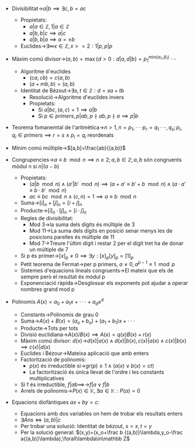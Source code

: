 - Divisibilitat→$a|b\implies\exists c,b=ac$
    - Propietats:
        - $a|a\in\mathbb Z ,1|a\in\mathbb Z$
        - $a|b,b|c\implies a|c$
        - $a|b,b|a\implies a=\pm b$
    - Euclides→$\exists\infty x\in\mathbb Z,x>=2:1|p,p|p$
- Màxim comú divisor→$(a,b)=\max\{d>0:d|a,d|b\}=p_1^{min(\alpha_1 ,\beta_1)}···$
    - Algoritme d'euclides
        - $(ca,cb)=c(a,b)$
        - $(a+mb,b)=(a,b)$
    - Identitat de Bézout→$\exists s,t\in\mathbb Z:d=sa+tb$
        - Resolució→Algoritme d'euclides invers
        - Propietats:
            - Si $a|bc,(a,c)=1\implies a|b$
            - Si $p\in primers,p|ab,p\nmid ab,p\nmid a\implies p|b$
- Teorema fomanemtal de l'aritmètica→$n>1,n=p_1,···p_r=q_1···,q_s;p_i,q_i \in primers\implies r=s \land p_i=q_i$ reordenats
- Mínim comú múltiple→$[a,b]=\frac{ab}{(a,b)}$
- Congrupencies→$a \equiv b \mod n \implies n\ge2;a,b\in \mathbb Z;a,b$ són congruents mòdul n si $n|(a-b)$
    - Propietats:
        - $(a|b \mod n)\land (a'|b' \mod n)\implies(a+a' \equiv b' +b \mod n)\land(a·a'\equiv b·b' \mod n)$
        - $ac\equiv bc \mod n\land (c,n)=1\implies a \equiv b \mod n$
    - Suma→$[i]_n+[j]_n=[i+j]_n$
    - Producte→$[i]_n·[j]_n=[i·j]_n$
    - Regles de divisibilitat:
        - Mod 3→la suma dels dígits és múltiple de 3
        - Mod 11→La suma dels dígits en posició senar menys les de posicions parelles és múltiple de 11
        - Mod 7→Treure l'últim dígit i restar 2 per el dígit tret ha de donar un múltiple de 7
    - Si p és primer→$[x]_p \ne 0\implies\exists y:[x]_p[y]_p=[1]_p$
    - Petit teorema de Fermat→per p primers, $a\ne 0,a^{p-1}\equiv 1\mod p$
    - Sistemes d'equacions lineals congruents→El mateix que els de sempre però el resultat és mòdul p
    - Exponenciació ràpida→Desglossar els exponents pot ajudar a operar nombres grand mod p

- Polinomis $A(x)=a_0+a_1x+···+a_dx^d$
    - Constants→Polinomis de grau 0
    - Suma→$A(x)+B(x)=(a_o+b_o)+(a_1+b_1)x+···$
    - Producte→Tots per tots
    - Divisió euclidiana→$A(x)/B(x)\implies A(x)=q(x)B(x)+r(x)$
    - Màxim comú divisor: $d(x)$→$d(x)|a(x)\land d(x)|b(x),c(x)|a(x)\land c(x)|b(x)\implies c(x)|d(x)$
    - Euclides i Bézour→Mateixa aplicació que amb enters
    - Factorització de polinomis:
        - $p(x)$ és irreductible si→$gr(p)\ge 1 \land(a(x)\lor b(x)=ct)$
        - La factorització és única llevat de l'ordre i les constants multiplicatives
    - Si f és irreductible, $f|ab\implies$→$f|a\lor f|b$
    - Arrels de polinomis→$P(x)\in \mathbb{K},\exists\alpha\in\mathbb{K}:P(\alpha)=0$
- Equacions diofàntiques $ax+by=c$:
    - Equacions amb dos variables on hem de trobar els resultats enters
    - $\exists Ans\iff(a,b)|c$
    - Per trobar una solució: Identitat de bézout, $s=x,t=y$
    - Per la solució general: $(x,y)=(x_o+\frac b {(a,b)}\lambda,y_o-\frac a{(a,b)}\lambda),\forall\lambda\in\mathbb Z$